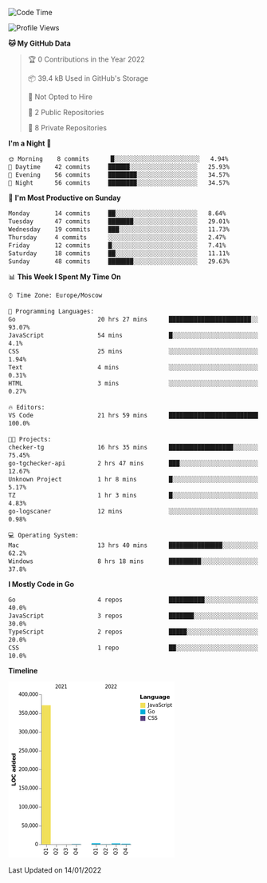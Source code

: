 <!--START_SECTION:waka-->
![Code Time](http://img.shields.io/badge/Code%20Time-106%20hrs%2023%20mins-blue)

![Profile Views](http://img.shields.io/badge/Profile%20Views-0-blue)

**🐱 My GitHub Data** 

> 🏆 0 Contributions in the Year 2022
 > 
> 📦 39.4 kB Used in GitHub's Storage 
 > 
> 🚫 Not Opted to Hire
 > 
> 📜 2 Public Repositories 
 > 
> 🔑 8 Private Repositories  
 > 
**I'm a Night 🦉** 

```text
🌞 Morning    8 commits      █░░░░░░░░░░░░░░░░░░░░░░░░   4.94% 
🌆 Daytime    42 commits     ██████░░░░░░░░░░░░░░░░░░░   25.93% 
🌃 Evening    56 commits     ████████░░░░░░░░░░░░░░░░░   34.57% 
🌙 Night      56 commits     ████████░░░░░░░░░░░░░░░░░   34.57%

```
📅 **I'm Most Productive on Sunday** 

```text
Monday       14 commits     ██░░░░░░░░░░░░░░░░░░░░░░░   8.64% 
Tuesday      47 commits     ███████░░░░░░░░░░░░░░░░░░   29.01% 
Wednesday    19 commits     ███░░░░░░░░░░░░░░░░░░░░░░   11.73% 
Thursday     4 commits      ░░░░░░░░░░░░░░░░░░░░░░░░░   2.47% 
Friday       12 commits     █░░░░░░░░░░░░░░░░░░░░░░░░   7.41% 
Saturday     18 commits     ██░░░░░░░░░░░░░░░░░░░░░░░   11.11% 
Sunday       48 commits     ███████░░░░░░░░░░░░░░░░░░   29.63%

```


📊 **This Week I Spent My Time On** 

```text
⌚︎ Time Zone: Europe/Moscow

💬 Programming Languages: 
Go                       20 hrs 27 mins      ███████████████████████░░   93.07% 
JavaScript               54 mins             █░░░░░░░░░░░░░░░░░░░░░░░░   4.1% 
CSS                      25 mins             ░░░░░░░░░░░░░░░░░░░░░░░░░   1.94% 
Text                     4 mins              ░░░░░░░░░░░░░░░░░░░░░░░░░   0.31% 
HTML                     3 mins              ░░░░░░░░░░░░░░░░░░░░░░░░░   0.27%

🔥 Editors: 
VS Code                  21 hrs 59 mins      █████████████████████████   100.0%

🐱‍💻 Projects: 
checker-tg               16 hrs 35 mins      ██████████████████░░░░░░░   75.45% 
go-tgchecker-api         2 hrs 47 mins       ███░░░░░░░░░░░░░░░░░░░░░░   12.67% 
Unknown Project          1 hr 8 mins         █░░░░░░░░░░░░░░░░░░░░░░░░   5.17% 
TZ                       1 hr 3 mins         █░░░░░░░░░░░░░░░░░░░░░░░░   4.83% 
go-logscaner             12 mins             ░░░░░░░░░░░░░░░░░░░░░░░░░   0.98%

💻 Operating System: 
Mac                      13 hrs 40 mins      ███████████████░░░░░░░░░░   62.2% 
Windows                  8 hrs 18 mins       █████████░░░░░░░░░░░░░░░░   37.8%

```

**I Mostly Code in Go** 

```text
Go                       4 repos             ██████████░░░░░░░░░░░░░░░   40.0% 
JavaScript               3 repos             ███████░░░░░░░░░░░░░░░░░░   30.0% 
TypeScript               2 repos             █████░░░░░░░░░░░░░░░░░░░░   20.0% 
CSS                      1 repo              ██░░░░░░░░░░░░░░░░░░░░░░░   10.0%

```


**Timeline**

![Chart not found](https://raw.githubusercontent.com/jeezft/jeezft/main/charts/bar_graph.png) 


 Last Updated on 14/01/2022
<!--END_SECTION:waka-->
